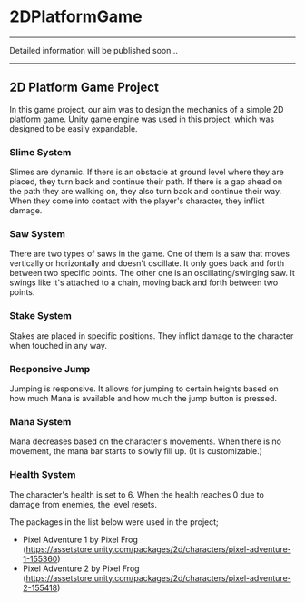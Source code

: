 # 2DPlatformGame

______

Detailed information will be published soon...

______

## 2D Platform Game Project
In this game project, our aim was to design the mechanics of a simple 2D platform game. Unity game engine was used in this project, which was designed to be easily expandable.

### Slime System
Slimes are dynamic. If there is an obstacle at ground level where they are placed, they turn back and continue their path. If there is a gap ahead on the path they are walking on, they also turn back and continue their way.
When they come into contact with the player's character, they inflict damage.

### Saw System
There are two types of saws in the game.
One of them is a saw that moves vertically or horizontally and doesn't oscillate. It only goes back and forth between two specific points.
The other one is an oscillating/swinging saw. It swings like it's attached to a chain, moving back and forth between two points.

### Stake System
Stakes are placed in specific positions. They inflict damage to the character when touched in any way.

### Responsive Jump
Jumping is responsive. It allows for jumping to certain heights based on how much Mana is available and how much the jump button is pressed.

### Mana System
Mana decreases based on the character's movements. When there is no movement, the mana bar starts to slowly fill up. (It is customizable.)

### Health System
The character's health is set to 6. When the health reaches 0 due to damage from enemies, the level resets.


The packages in the list below were used in the project;
* Pixel Adventure 1 by Pixel Frog (https://assetstore.unity.com/packages/2d/characters/pixel-adventure-1-155360)
* Pixel Adventure 2 by Pixel Frog (https://assetstore.unity.com/packages/2d/characters/pixel-adventure-2-155418)
